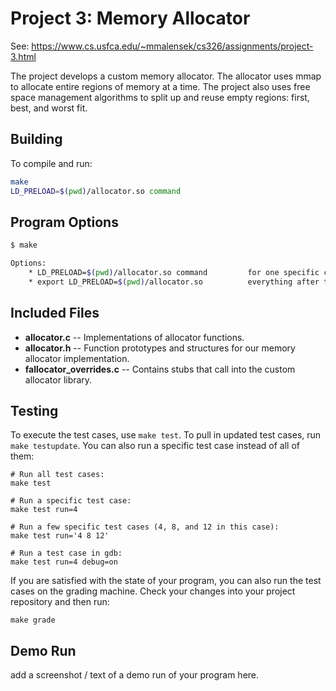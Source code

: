 # Project 3: Memory Allocator

See: https://www.cs.usfca.edu/~mmalensek/cs326/assignments/project-3.html

The project develops a custom memory allocator. The allocator uses  mmap to allocate entire regions of memory at a time.
The project also uses free space management algorithms to split up and reuse empty regions: first, best, and worst fit.

## Building

To compile and run:

```bash
make
LD_PRELOAD=$(pwd)/allocator.so command
```

## Program Options

```bash
$ make

Options:
    * LD_PRELOAD=$(pwd)/allocator.so command         for one specific command - 'command' will run with allocator
    * export LD_PRELOAD=$(pwd)/allocator.so          everything after this point will use your custom allocator
```

## Included Files

* **allocator.c** -- Implementations of allocator functions.
* **allocator.h** -- Function prototypes and structures for our memory allocator implementation.
* **fallocator_overrides.c** -- Contains stubs that call into the custom allocator library.

## Testing

To execute the test cases, use `make test`. To pull in updated test cases, run `make testupdate`. You can also run a specific test case instead of all of them:

```
# Run all test cases:
make test

# Run a specific test case:
make test run=4

# Run a few specific test cases (4, 8, and 12 in this case):
make test run='4 8 12'

# Run a test case in gdb:
make test run=4 debug=on
```

If you are satisfied with the state of your program, you can also run the test cases on the grading machine. Check your changes into your project repository and then run:

```
make grade
```

## Demo Run

add a screenshot / text of a demo run of your program here.
